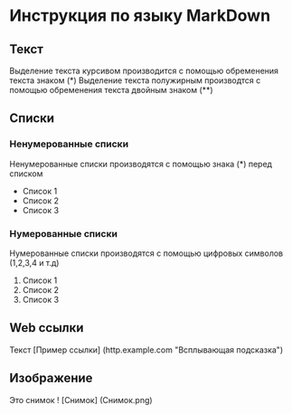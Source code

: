 # Инструкция по языку MarkDown
## Текст
Выделение текста курсивом производится с помощью обременения текста знаком (*)
Выделение текста полужирным производтся с помощью обременения текста двойным знаком (**)
## Списки
### Ненумерованные списки
Ненумерованные списки производятся с помощью знака (*) перед списком
* Список 1
* Список 2
* Список 3
### Нумерованные списки
Нумерованные списки производятся с помощью цифровых символов (1,2,3,4 и т.д)
1. Список 1
2. Список 2
3. Список 3

## Web ссылки 
Текст [Пример ссылки] (http.example.com 
"Всплывающая подсказка")

## Изображение
Это снимок 
! [Снимок] (Снимок.png)